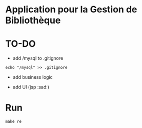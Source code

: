 # Application pour la Gestion de Bibliothèque

# TO-DO

* add /mysql to .gitignore

```
echo "/mysql" >> .gitignore
```

* add business logic

* add UI (jsp :sad:)

# Run

```
make re
```
